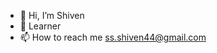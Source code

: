 - 👋 Hi, I’m Shiven
- 🌱 Learner
- 📫 How to reach me ss.shiven44@gmail.com

<!---
Vein10/Vein10 is a ✨ special ✨ repository because its `README.md` (this file) appears on your GitHub profile.
You can click the Preview link to take a look at your changes.
--->
